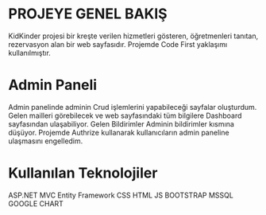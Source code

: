 # PROJEYE GENEL BAKIŞ

KidKinder projesi bir kreşte verilen hizmetleri gösteren, öğretmenleri tanıtan, rezervasyon alan bir web sayfasıdır. Projemde Code First yaklaşımı kullanılmıştır.

# Admin Paneli

Admin panelinde adminin Crud işlemlerini yapabileceği sayfalar oluşturdum. Gelen mailleri görebilecek ve web sayfasındaki tüm bilgilere Dashboard sayfasından ulaşabiliyor. Gelen Bildirimler Adminin bildirimler kısmına düşüyor. Projemde Authrize kullanarak kullanıcıların admin paneline ulaşmasını engelledim.

# Kullanılan Teknolojiler

ASP.NET MVC
Entity Framework 
CSS
HTML
JS
BOOTSTRAP
MSSQL
GOOGLE CHART






